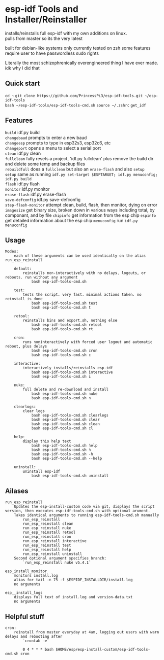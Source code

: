 # esp-idf Tools and Installer/Reinstaller
installs/reinstalls full esp-idf with my own additions on linux.  
pulls from master so its the very latest

built for debian-like systems
only currently tested on zsh
some features require user to have passwordless sudo rights  
  
Literally the most schizophrenically overengineered thing I have ever made. idk why I did that  

## Quick start
`cd ~`
`git clone https://github.com/PrincessPi3/esp-idf-tools.git ~/esp-idf-tools`  
`bash ~/esp-idf-tools/esp-idf-tools-cmd.sh`
`source ~/.zshrc`
`get_idf`

## Features
`build` idf.py build  
`changebaud` prompts to enter a new baud  
`changeesp` prompts to type in esp32s3, esp32c6, etc  
`changeport` opens a menu to select a serial port  
`clean` idf.py clean  
`fullclean` fully resets a project, 'idf.py fullclean' plus remove the build dir and delete some temp and backup files  
`rebuildfull` does a `fullclean` but also an `erase-flash` and also `setup`  
`setup` same as running `idf.py set-target $ESPTARGET; idf.py menuconfig; idf.py build`  
`flash` idf.py flash  
`monitor` idf.py monitor  
`erase-flash` idf.py erase-flash  
`save-defconfig` idf.py save-defconfig  
`step-flash-monitor` attempt clean, build, flash, then monitor, dying on error  
`imagesize` get binary size, broken down in various ways including total, by componant, and by file
`chipinfo` get information from the esp chip
`espinfo` get detailed information about the esp chip
`menuconfig` run `idf.py menuconfig`

## Usage
```
Modes:
	each of these arguments can be used identically on the alias run_esp_reinstall
	
	default: 
		reinstalls non-interactively with no delays, logouts, or reboots. run without any argument
			bash esp-idf-tools-cmd.sh

	test:
		tests the script. very fast. minimal actions taken. no reinstall is done
			bash esp-idf-tools-cmd.sh test
			bash esp-idf-tools-cmd.sh t

	retool:
	    reinstalls bins and export.sh, nothing else
		    bash esp-idf-tools-cmd.sh retool
			bash esp-idf-tools-cmd.sh rt

	cron:
		runs noninteractively with forced user logout and automatic reboot, plus delays
		    bash esp-idf-tools-cmd.sh cron
			bash esp-idf-tools-cmd.sh c

	interactive:
		interactively installs/reinstalls esp-idf
		    bash esp-idf-tools-cmd.sh interactive
			bash esp-idf-tools-cmd.sh i

	nuke:
		full delete and re-download and install
			bash esp-idf-tools-cmd.sh nuke
			bash esp-idf-tools-cmd.sh n
    
	clearlogs:
		clear logs
			bash esp-idf-tools-cmd.sh clearlogs
			bash esp-idf-tools-cmd.sh clear
			bash esp-idf-tools-cmd.sh clean
			bash esp-idf-tools-cmd.sh cl
			
    help:
        display this help text
            bash esp-idf-tools-cmd.sh help
			bash esp-idf-tools-cmd.sh h
			bash esp-idf-tools-cmd.sh -h
			bash esp-idf-tools-cmd.sh --help

	uninstall:
		uninstall esp-idf
			bash esp-idf-tools-cmd.sh uninstall
```

## Ailases
```
run_esp_reinstall
	Updates the esp-install-custom code via git, displays the script version, then executes esp-idf-tools-cmd.sh with optional arument.
	Takes identical arguments to running esp-idf-tools-cmd.sh manually
		run_esp_reinstall
		run_esp_reinstall clean
		run_esp_reinstall nuke
		run_esp_reinstall retool
		run_esp_reinstall cron
		run_esp_reinstall interactive
		run_esp_reinstall test
		run_esp_reinstall help
		run_esp_reinstall uninstall
	Second optional argument specifies branch:
		`run_esp_reinstall nuke v5.4.1`

esp_install_monitor
	monitors install.log
	alias for tail -n 75 -f $ESPIDF_INSTALLDIR/install.log
	no arguments

esp__install_logs
	displays full text of install.log and version-data.txt
	no arguments
```

## Helpful stuff
```
cron:
    reinstall from master everyday at 4am, logging out users with warn delays and rebooting after
	    `crontab -e`

	    0 4 * * * bash $HOME/esp/esp-install-custom/esp-idf-tools-cmd.sh cron
```
